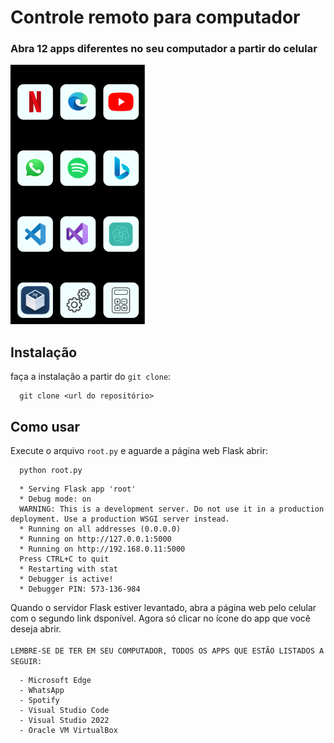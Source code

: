 # Controle remoto para computador
### Abra 12 apps diferentes no seu computador a partir do celular

<img src="./imgs/tela_exemplo.png">

## Instalação
faça a instalação a partir do `git clone`:
```
  git clone <url do repositório>
```

## Como usar
Execute o arquivo `root.py` e aguarde a página web Flask abrir:
```
  python root.py
``` 
```
  * Serving Flask app 'root'
  * Debug mode: on
  WARNING: This is a development server. Do not use it in a production deployment. Use a production WSGI server instead.
  * Running on all addresses (0.0.0.0)
  * Running on http://127.0.0.1:5000
  * Running on http://192.168.0.11:5000
  Press CTRL+C to quit
  * Restarting with stat
  * Debugger is active!
  * Debugger PIN: 573-136-984
```

Quando o servidor Flask estiver levantado, abra a página web pelo celular com o segundo link dsponível. Agora só clicar no ícone do app que você deseja abrir. <br> <BR>
`LEMBRE-SE DE TER EM SEU COMPUTADOR, TODOS OS APPS QUE ESTÃO LISTADOS A SEGUIR:`
```
  - Microsoft Edge
  - WhatsApp
  - Spotify
  - Visual Studio Code
  - Visual Studio 2022
  - Oracle VM VirtualBox
```
